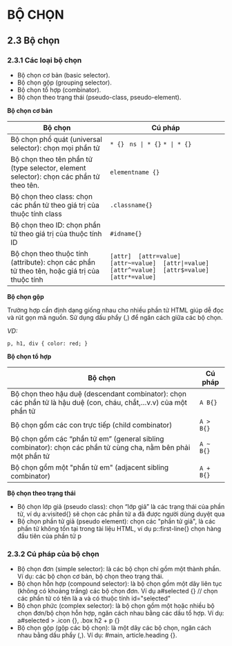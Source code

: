 # BỘ CHỌN

## 2.3 Bộ chọn

### 2.3.1 Các loại bộ chọn

- Bộ chọn cơ bản (basic selector).
- Bộ chọn gộp (grouping selector).
- Bộ chọn tổ hợp (combinator).
- Bộ chọn theo trạng thái (pseudo-class, pseudo-element).

**Bộ chọn cơ bản**

|**Bộ chọn**|**Cú pháp**|
|-----------|-----------|
|Bộ chọn phổ quát (universal selector): chọn mọi phần tử| `* {}` ` ns \| * {}` `* \| * {}`|
|Bộ chọn theo tên phần tử (type selector, element selector): chọn các phần tử theo tên.|`elementname {}`|
|Bộ chọn theo class: chọn các phần tử theo giá trị của thuộc tính class|`.classname{}`|
|Bộ chọn theo ID: chọn phần tử theo giá trị của thuộc tính ID|`#idname{}`|
|Bộ chọn theo thuộc tính (attribute): chọn các phần tử theo tên, hoặc giá trị của thuộc tính|`[attr]  [attr=value]  [attr~=value]  [attr\|=value]  [attr^=value]  [attr$=value] [attr*=value]`|

**Bộ chọn gộp**

Trường hợp cần định dạng giống nhau cho nhiều phần tử HTML giúp dễ đọc và rút gọn mã nguồn. Sử dụng dấu phẩy (,) để ngăn cách giữa các bộ chọn.

*VD:*

`p, h1, div { color: red; }`

**Bộ chọn tổ hợp**

|**Bộ chọn**|**Cú pháp**|
|-----------|-----------|
|Bộ chọn theo hậu duệ (descendant combinator): chọn các phần tử là hậu duệ (con, cháu, chắt,…v.v) của một phần tử|`A B{}`|
|Bộ chọn gồm các con trực tiếp (child combinator)|`A > B{}`|
|Bộ chọn gồm các “phần tử em” (general sibling combinator): chọn các phần tử cùng cha, nằm bên phải một phần tử|`A ~ B{}`|
|Bộ chọn gồm một "phần tử em" (adjacent sibling combinator)|`A + B{}`|

**Bộ chọn theo trạng thái**

- Bộ chọn lớp giả (pseudo class): chọn “lớp giả” là các trạng thái của phần tử, ví dụ a:visited{} sẽ chọn các phần tử a đã được người dùng duyệt qua
- Bộ chọn phần tử giả (pseudo element): chọn các "phần tử giả", là các phần tử không tồn tại trong tài liệu HTML, ví dụ p::first-line{} chọn hàng đầu tiên của phần tử p

### 2.3.2 Cú pháp của bộ chọn

- Bộ chọn đơn (simple selector): là các bộ chọn chỉ gồm một thành phần. Ví dụ: các bộ chọn cơ bản, bộ chọn theo trạng thái.
- Bộ chọn hỗn hợp (compound selector): là bộ chọn gồm một dãy liên tục (không có khoảng trắng) các bộ chọn đơn. Ví dụ a#selected {} // chọn các phần tử có tên là a và có thuộc tính id="selected"
- Bộ chọn phức (complex selector): là bộ chọn gồm một hoặc nhiều bộ chọn đơn/bộ chọn hỗn hợp, ngăn cách nhau bằng các dấu tổ hợp. Ví dụ: a#selected > .icon {},  .box h2 + p {}
- Bộ chọn gộp (gộp các bộ chọn): là một dãy các bộ chọn, ngăn cách nhau bằng dấu phẩy (,). Ví dụ: #main, article.heading {}.

